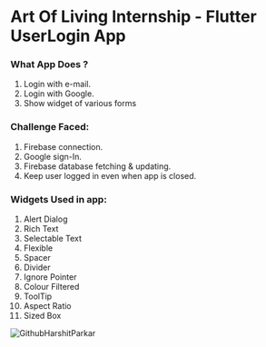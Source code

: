 # Art Of Living Internship - Flutter UserLogin App
### What App Does ?
1. Login with e-mail.
2. Login with Google.
3. Show widget of various forms

### Challenge Faced:
1. Firebase connection.
2. Google sign-In.
3. Firebase database fetching & updating.
4. Keep user logged in even when app is closed.

### Widgets Used in app:
1. Alert Dialog
2. Rich Text 
3. Selectable Text 
4. Flexible 
5. Spacer 
6. Divider 
7. Ignore Pointer 
8. Colour Filtered 
9. ToolTip 
10. Aspect Ratio 
11. Sized Box


![GithubHarshitParkar](https://user-images.githubusercontent.com/56834158/87590001-bc86c680-c703-11ea-9c78-603e005eb5e4.png)


